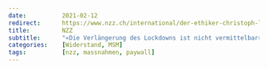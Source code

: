 ```yaml
---
date:          2021-02-12
redirect:      https://www.nzz.ch/international/der-ethiker-christoph-luetge-kritisiert-weiterhin-den-lockdown-ld.1601465
title:         NZZ
subtitle:      "«Die Verlängerung des Lockdowns ist nicht vermittelbar»: Der Ethiker Christoph Lütge bleibt bei seiner Kritik an den Corona-Massnahmen"
categories:    [Widerstand, MSM]
tags:          [nzz, massnahmen, paywall]
---
```


